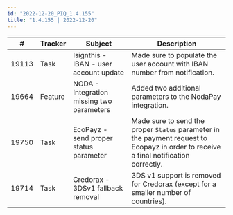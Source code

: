 ```yaml
---
id: "2022-12-20_PIQ_1.4.155"
title: "1.4.155 | 2022-12-20"
---
```


| #     | Tracker     | Subject   | Description    |
|-------|-------------|-----------|----------------|
| 19113 | Task |  Isignthis - IBAN - user account update | Made sure to populate the user account with IBAN number from notification.  | 
| 19664 | Feature | NODA - Integration missing two parameters | Added two additional parameters to the NodaPay integration. | 
| 19750 | Task | EcoPayz - send proper status parameter | Made sure to send the proper `Status` parameter in the payment request to Ecopayz in order to receive a final notification correctly. | 
| 19714 | Task | Credorax - 3DSv1 fallback removal | 3DS v1 support is removed for Credorax (except for a smaller number of countries). | 
